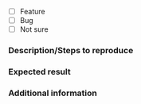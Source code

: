 <!-- 
Questions:
  https://groups.google.com/forum/#!forum/loopbackjs
  https://gitter.im/strongloop/loopback
Immediate support:
  https://strongloop.com/api-connect-faqs/
  https://strongloop.com/node-js/subscription-plans/
-->

- [ ] Feature
- [ ] Bug
- [ ] Not sure

<!--
Example:
- [x] Feature
- [ ] Bug
- [ ] Not sure
--> 

### Description/Steps to reproduce

<!--
Feature: A description of your request
Bug: Steps to reproduce + link to sample repo
-->

### Expected result

<!--
Also include actual results if bug
-->

### Additional information

<!--
Copy+paste the output of the following two commands:
node -e 'console.log(process.platform, process.arch, process.versions.node)'
npm ls --prod --depth 0 | grep loopback
-->

